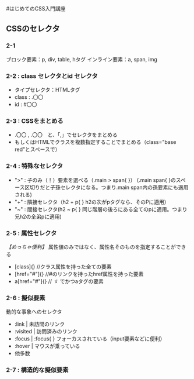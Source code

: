 #はじめてのCSS入門講座

## CSSのセレクタ
### 2-1
ブロック要素：p, div, table, hタグ
インライン要素：a, span, img

### 2-2 : class セレクタとid セレクタ
- タイプセレクタ：HTMLタグ
- class : .〇〇
- id : #〇〇

### 2-3 : CSSをまとめる
- .〇〇 , .〇〇　と、「,」でセレクタをまとめる
- もしくはHTMLでクラスを複数指定することでまとめる（class="base red"とスペースで）

### 2-4 : 特殊なセレクタ
- ">" : 子のみ（！）要素を選べる（.main > span{ }） (.main span{ }のスペース区切りだと子孫セレクタになる。つまり.main span内の孫要素にも適用される)
- "+" : 隣接セレクタ（h2 + p{ } h2の次がpタグなら、そのPに適用）
- "~" : 間接セレクタ(h2 ~ p{ } 同じ階層の後ろにある全てのpに適用。つまり兄h2の全弟pに適用)

### 2-5 : 属性セレクタ
*【めっちゃ便利】*
属性値のみではなく、属性名そのものを指定することができる
- [class]{} //クラス属性を持った全ての要素
- [href="#"]{} //#のリンクを持ったhref属性を持った要素
- a[href="#"]{} // ゞ でかつaタグの要素

### 2-6 : 擬似要素
動的な事象へのセレクタ
- :link | 未訪問のリンク
- :visited | 訪問済みのリンク
- :focus | :focus{ } フォーカスされている（input要素などに便利）
- :hover | マウスが乗っている
- 他多数

### 2-7 : 構造的な擬似要素